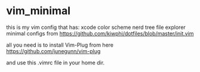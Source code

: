# vim_minimal
this is my vim config that has:
xcode color scheme
nerd tree file explorer
minimal configs from https://github.com/kiwphi/dotfiles/blob/master/init.vim

all you need is to install Vim-Plug from here 
https://github.com/junegunn/vim-plug

and use this .vimrc file in your home dir. 
